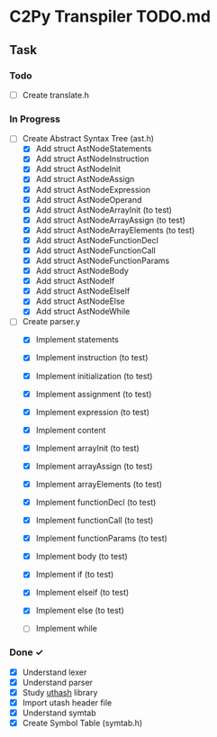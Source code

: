 # C2Py Transpiler TODO.md

## Task

### Todo

- [ ] Create translate.h

### In Progress

- [ ] Create Abstract Syntax Tree (ast.h)
    - [x] Add struct AstNodeStatements
    - [x] Add struct AstNodeInstruction
    - [x] Add struct AstNodeInit
    - [x] Add struct AstNodeAssign
    - [x] Add struct AstNodeExpression
    - [x] Add struct AstNodeOperand
    - [x] Add struct AstNodeArrayInit (to test)
    - [x] Add struct AstNodeArrayAssign (to test)
    - [x] Add struct AstNodeArrayElements (to test)
    - [x] Add struct AstNodeFunctionDecl
    - [x] Add struct AstNodeFunctionCall
    - [x] Add struct AstNodeFunctionParams
    - [x] Add struct AstNodeBody
    - [x] Add struct AstNodeIf
    - [x] Add struct AstNodeElseIf
    - [x] Add struct AstNodeElse
    - [x] Add struct AstNodeWhile
- [ ] Create parser.y
    - [x] Implement statements
    - [x] Implement instruction (to test)
    - [x] Implement initialization (to test)
    - [x] Implement assignment (to test)
    - [x] Implement expression (to test)
    - [x] Implement content
    - [x] Implement arrayInit (to test)
    - [x] Implement arrayAssign (to test)
    - [x] Implement arrayElements (to test)
    - [x] Implement functionDecl (to test)
    - [x] Implement functionCall (to test)
    - [x] Implement functionParams (to test)
    - [x] Implement body (to test)
    - [x] Implement if (to test)
    - [x] Implement elseif (to test)
    - [x] Implement else (to test)
    - [ ] Implement while


### Done ✓
- [x] Understand lexer
- [x] Understand parser
- [x] Study [uthash](https://troydhanson.github.io/uthash/) library 
- [x] Import utash header file
- [x] Understand symtab
- [x] Create Symbol Table (symtab.h)